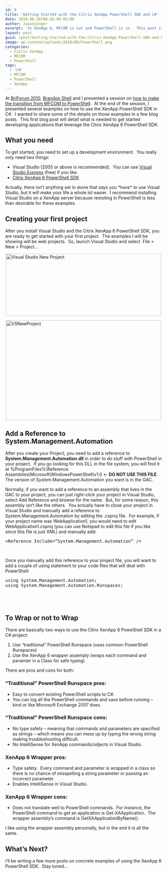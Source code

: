 ```yaml
---
id: 9
title: 'Getting Started with the Citrix XenApp PowerShell SDK and C#'
date: 2010-06-26T00:26:09-05:00
author: JasonConger
excerpt: 'In XenApp 6, MFCOM is out and PowerShell is in.  This post is the first in a series to help you understand how to develop appliations that utilize the Citrix XenApp 6 PowerShell SDK and Microsoft C#.'
layout: post
guid: /post/Getting-Started-with-the-Citrix-XenApp-PowerShell-SDK-and-C.aspx
image: wp-content/uploads/2010/08/PowerShell.png
categories:
  - Citrix XenApp
  - MFCOM
  - PowerShell
tags:
  - 'C#'
  - MFCOM
  - PowerShell
  - XenApp
---
```

At <a href="http://www.briforum.com/" target="_blank">BriForum 2010</a>, <a href="http://bsonposh.com/" target="_blank">Brandon Shell</a> and I presented a session on <a href="http://www.jasonconger.com/post/MFCOM-to-PowerShell-How-to-Make-the-Transition.aspx">how to make the transition from MFCOM to PowerShell</a>.&nbsp; At the end of the session, I presented several examples on how to use the XenApp PowerShell SDK in C#.&nbsp; I wanted to share some of the details on those examples in a few blog posts.&nbsp; This first blog post will detail what is needed to get started developing applications that leverage the Citrix XenApp 6 PowerShell SDK.
<h2>What you need</h2>
To get started, you need to set up a development environment.&nbsp; You really only need two things:
<ul>
	<li>Visual Studio (2005 or above is recommended).&nbsp; You can use <a href="http://www.microsoft.com/express/" target="_blank">Visual Studio Express</a> (free) if you like.</li>
	<li><a href="http://community.citrix.com/display/xa/XenApp+6+PowerShell+SDK" target="_blank">Citrix XenApp 6 PowerShell SDK</a></li>
</ul>
Actually, there isn’t anything set in stone that says you *have* to use Visual Studio, but it will make your life a whole lot easier.&nbsp; I recommend installing Visual Studio on a XenApp server because remoting in PowerShell is less than desirable for these examples.
<h2>Creating your first project</h2>
After you install Visual Studio and the Citrix XenApp 6 PowerShell SDK, you are ready to get started with your first project.&nbsp; The examples I will be showing will be web projects.&nbsp; So, launch Visual Studio and select&nbsp; File &gt; New &gt; Project...

<a href="http://www.jasonconger.com/images/articleImages/VSNewWebsite_1.png" target="_blank"><img style="display: block; float: none; margin-left: auto; margin-right: auto; border-width: 0px;" title="Visual Studio New Project" src="http://www.jasonconger.com/images/articleImages/VSNewWebsite_thumb_1.png" border="0" alt="Visual Studio New Project" width="500" height="200" /></a>

<a href="http://www.jasonconger.com/images/articleImages/VSNewProject_1.png" target="_blank"><img style="display: block; float: none; margin-left: auto; margin-right: auto; border: 0px;" title="VSNewProject" src="http://www.jasonconger.com/images/articleImages/VSNewProject_thumb_1.png" border="0" alt="VSNewProject" width="500" height="321" /></a>
<h2>Add a Reference to System.Management.Automation</h2>
After you create your Project, you need to add a reference to <strong>System.Management.Automation.dll</strong> in order to do stuff with PowerShell in your project.&nbsp; If you go looking for this DLL in the file system, you will find it at %ProgramFiles%\Reference Assemblies\Microsoft\WindowsPowerShell\v1.0 &lt;- <strong>DO NOT USE THIS FILE</strong>.&nbsp; The version of System.Management.Automation you want is in the GAC.

Normally, if you want to add a reference to an assembly that lives in the GAC to your project, you can just right-click your project in Visual Studio, select Add Reference and browse for the name.&nbsp; But, for some reason, this assembly isn’t like the others.&nbsp; You actually have to close your project in Visual Studio and manually add a reference to System.Management.Automation by editing the .csproj file.&nbsp; For example, if your project name was WebApplication1, you would need to edit WebApplication1.csproj (you can use Notepad to edit this file if you like since this file is just XML) and manually add:
<pre class="brush: xml;">&lt;Reference Include=”System.Management.Automation” /&gt;</pre>
&nbsp;

Once you manually add this reference to your project file, you will want to add a couple of using statement to your code files that will deal with PowerShell:
<pre class="brush: c-sharp;">using System.Management.Automation;
using System.Management.Automation.Runspaces;</pre>
<h2>&nbsp;</h2>
<h2>To Wrap or not to Wrap</h2>
There are basically two ways to use the Citrix XenApp 6 PoweShell SDK in a C# project:
<ol>
	<li>Use “traditional” PowerShell Runspace (uses common PowerShell Runspaces)</li>
	<li>Use the XenApp 6 wrapper assemply (wraps each command and paramter in a Class for safe typing)</li>
</ol>
There are pros and cons for both:
<h3>“Traditional” PowerShell Runspace pros:</h3>
<ul>
	<li>Easy to convert existing PowerShell scripts to C#.</li>
	<li>You can log all the PowerShell commands and save before running – kind or like Microsoft Exchange 2007 does.</li>
</ul>
<h3>“Traditional” PowerShell Runspace cons:</h3>
<ul>
	<li>No type safety – meaning that commands and parameters are specified as strings – which means you can mess up by typing the wrong string making troubleshooting difficult.</li>
	<li>No IntelliSense for XenApp commands/odjects in Visual Studio.</li>
</ul>
<h3>XenApp 6 Wrapper pros:</h3>
<ul>
	<li>Type safety.&nbsp; Every command and parameter is wrapped in a class so there is no chance of misspelling a string parameter or passing an incorrect parameter.</li>
	<li>Enables IntelliSense in Visual Studio.</li>
</ul>
<h3>XenApp 6 Wrapper cons:</h3>
<ul>
	<li>Does not translate well to PowerShell commands.&nbsp; For instance, the PowerShell command to get an application is Get-XAApplication.&nbsp; The wrapper assembly’s command is GetXAApplicationByName().</li>
</ul>
I like using the wrapper assembly personally, but in the end it is all the same.
<h2>What’s Next?</h2>
I’ll be writing a few more posts on concrete examples of using the XenApp 6 PowerShell SDK.&nbsp; Stay tuned…